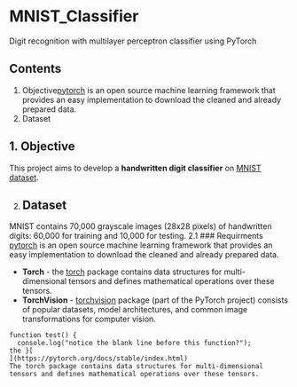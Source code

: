 # MNIST_Classifier
Digit recognition with multilayer perceptron classifier using PyTorch 

## Contents
1. Objective[pytorch]() is an open source machine learning framework that provides an easy implementation to download the cleaned and already prepared data.
2. Dataset


## 1. Objective
This project aims to develop a **handwritten digit classifier** on [MNIST dataset](http://yann.lecun.com/exdb/mnist/).

2. ## Dataset
MNIST contains 70,000 grayscale images (28x28 pixels) of handwritten digits: 60,000 for training and 10,000 for testing. 
2.1 ### Requirments 
[pytorch](https://pytorch.org/docs/stable/index.html) is an open source machine learning framework that provides an easy implementation to download the cleaned and already prepared data.
- **Torch** - the [torch](https://pytorch.org/docs/stable/torch.html) package contains data structures for multi-dimensional tensors and defines mathematical operations over these tensors.
- **TorchVision** - [torchvision](https://pytorch.org/vision/stable/index.html#torchvision) package (part of the PyTorch project) consists of popular datasets, model architectures, and common image transformations for computer vision.

```
function test() {
  console.log("notice the blank line before this function?");
the }[
](https://pytorch.org/docs/stable/index.html)
The torch package contains data structures for multi-dimensional tensors and defines mathematical operations over these tensors.
